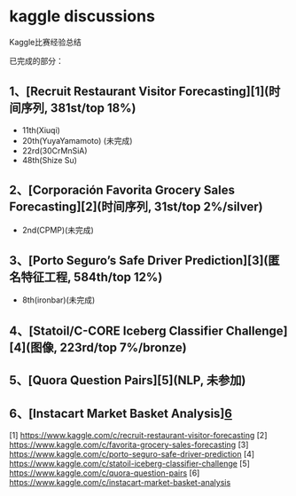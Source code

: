 ﻿# kaggle discussions
Kaggle比赛经验总结

已完成的部分：
## 1、[Recruit Restaurant Visitor Forecasting][1](时间序列, 381st/top 18%)
- 11th(Xiuqi)
- 20th(YuyaYamamoto) (未完成)
- 22rd(30CrMnSiA)
- 48th(Shize Su)

## 2、[Corporación Favorita Grocery Sales Forecasting][2](时间序列, 31st/top 2%/silver)
- 2nd(CPMP)(未完成)

## 3、[Porto Seguro’s Safe Driver Prediction][3](匿名特征工程, 584th/top 12%)
- 8th(ironbar)(未完成)

## 4、[Statoil/C-CORE Iceberg Classifier Challenge][4](图像, 223rd/top 7%/bronze)

## 5、[Quora Question Pairs][5](NLP, 未参加)

## 6、[Instacart Market Basket Analysis][6](推荐系统，未参加)




  [1] https://www.kaggle.com/c/recruit-restaurant-visitor-forecasting
  [2] https://www.kaggle.com/c/favorita-grocery-sales-forecasting
  [3] https://www.kaggle.com/c/porto-seguro-safe-driver-prediction
  [4] https://www.kaggle.com/c/statoil-iceberg-classifier-challenge
  [5] https://www.kaggle.com/c/quora-question-pairs
  [6] https://www.kaggle.com/c/instacart-market-basket-analysis